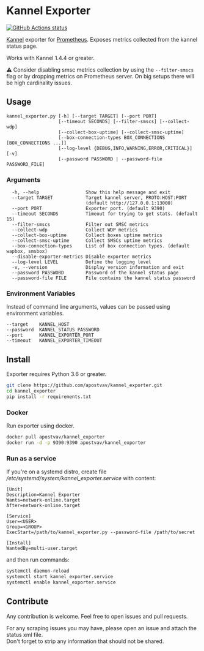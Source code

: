 # Kannel Exporter

<p align="left">
  <a href="https://github.com/apostvav/kannel_exporter"><img alt="GitHub Actions status" src="https://github.com/apostvav/kannel_exporter/workflows/Python%20package/badge.svg"></a>
</p>

[Kannel](http://www.kannel.org) exporter for [Prometheus](https://prometheus.io). Exposes metrics collected from the kannel status page.

Works with Kannel 1.4.4 or greater.

:warning: Consider disabling smsc metrics collection by using the `--filter-smscs` flag or by dropping metrics on Prometheus server. On big setups there will be high cardinality issues.

## Usage
```
kannel_exporter.py [-h] [--target TARGET] [--port PORT]
                   [--timeout SECONDS] [--filter-smscs] [--collect-wdp]
                   [--collect-box-uptime] [--collect-smsc-uptime]
                   [--box-connection-types BOX_CONNECTIONS [BOX_CONNECTIONS ...]]
                   [--log-level {DEBUG,INFO,WARNING,ERROR,CRITICAL}] [-v]
                   [--password PASSWORD | --password-file PASSWORD_FILE]
```

### Arguments
```
  -h, --help                 Show this help message and exit
  --target TARGET            Target kannel server, PROTO:HOST:PORT
                             (default http://127.0.0.1:13000)
  --port PORT                Exporter port. (default 9390)
  --timeout SECONDS          Timeout for trying to get stats. (default 15)
  --filter-smscs             Filter out SMSC metrics
  --collect-wdp              Collect WDP metrics
  --collect-box-uptime       Collect boxes uptime metrics
  --collect-smsc-uptime      Collect SMSCs uptime metrics
  --box-connection-types     List of box connection types. (default wapbox, smsbox)
  --disable-exporter-metrics Disable exporter metrics
  --log-level LEVEL          Define the logging level
  -v, --version              Display version information and exit
  --password PASSWORD        Password of the kannel status page
  --password-file FILE       File contains the kannel status password
```

### Environment Variables
Instead of command line arguments, values can be passed using environment variables.
```
--target    KANNEL_HOST
--password  KANNEL_STATUS_PASSWORD
--port      KANNEL_EXPORTER_PORT
--timeout   KANNEL_EXPORTER_TIMEOUT
```

## Install
Exporter requires Python 3.6 or greater.

```bash
git clone https://github.com/apostvav/kannel_exporter.git
cd kannel_exporter
pip install -r requirements.txt
```

### Docker
Run exporter using docker.
```bash
docker pull apostvav/kannel_exporter
docker run -d -p 9390:9390 apostvav/kannel_exporter
```

### Run as a service
If you're on a systemd distro, create file */etc/systemd/system/kannel_exporter.service* with content:
```
[Unit]
Description=Kannel Exporter
Wants=network-online.target
After=network-online.target

[Service]
User=<USER>
Group=<GROUP>
ExecStart=/path/to/kannel_exporter.py --password-file /path/to/secret

[Install]
WantedBy=multi-user.target
```
and then run commands:
```bash
systemctl daemon-reload
systemctl start kannel_exporter.service
systemctl enable kannel_exporter.service
```

## Contribute
Any contribution is welcome. Feel free to open issues and pull requests.

For any scraping issues you may have, please open an issue and attach the status xml file.<br />
Don't forget to strip any information that should not be shared.
